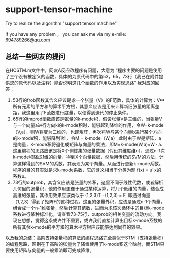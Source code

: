 # support-tensor-machine
Try to realize the algorithm "support tensor machine"

If you have any problem ， you can ask me via my e-mile: 694789266@qq.com

## 总结一些网友的提问

在HOSTM.m文件中，网友A反应改程序有问题，大意为 “程序主要的问题是使用了三个没有被定义的函数，具体的为原代码中的第53，65，73行（我已在附件提供您的原代码以及注释）能否说明这几个函数的作用以及实现思路”
我对应的回答：
1.	53行的frob函数其含义应该是求一个张量（V）的F范数，具体的计算为：V中所有元素的平方和的算术平方根，其意义应该是用来计算新旧张量的距离差距，我这里用了F范数进行度量，以便得到迭代的停止条件。
2.	65行的tmprod函数应该是张量的k-mode积，假设张量V是三维的，当张量V与一个向量a进行方向k的k-mode积时，能够起到降维的作用，令W=k-mode（V,a），则W将变为二维的，也即矩阵，再次将W与某个向量b进行某个方向的k-mode积，能够降到1维，令M = k-mode（W,a）,此时由于W是矩阵，a是向量，K-mode积将退化成矩阵与向量的乘法，即M=k-mode(W,a)=W · a. 这里编程的思路应该是将X个训练集的张量数据（假设其维度维n），通过n-1次k-mode积降成1维的向量，得到X个向量数据，然后用传统的SVM的方法，计算这样得到的SVM的系数，其表现为某个向量。从而进行更新k-mode系数。程序的目的其实就是求k-mode系数，它的含义相当于分类为题  f(x) = u’·x的系数u。
3.	73行的outprob，其含义应该是张量的外积，这里不同于线性代数，或者解析几何里的张量积，他的作用更像于通过某种运算，将几个低维的向量，结合成高维的张量，其作用效果应该类似于 (1,2,3)T · (1,2,3) = F, 即通过向量（1,2,3）得到了矩阵F的这种过程。这里的张量外积，应该是通过n-1个向量，组合成一个n-1维张量，然后计算其范数，进而为求该次循环中的目标k-mode系数进行某种标准化，请查看73-75行，outprob的相关变量的流动方向。我现在想想，觉得这条或许并不重要，或许我们直接计算出目标k-mode系数的所有其余k-mode的平方和的算术平方根应该能够达到同样的效果。

以及我的总结：高阶支持张量积的算法的编程思路完全类似于STM（支持张量积）的编程思路，区别在于高阶的张量为了降维使用了k-mode积这个映射，而STM只要使用矩阵与向量的一般乘法即可完成降维。
